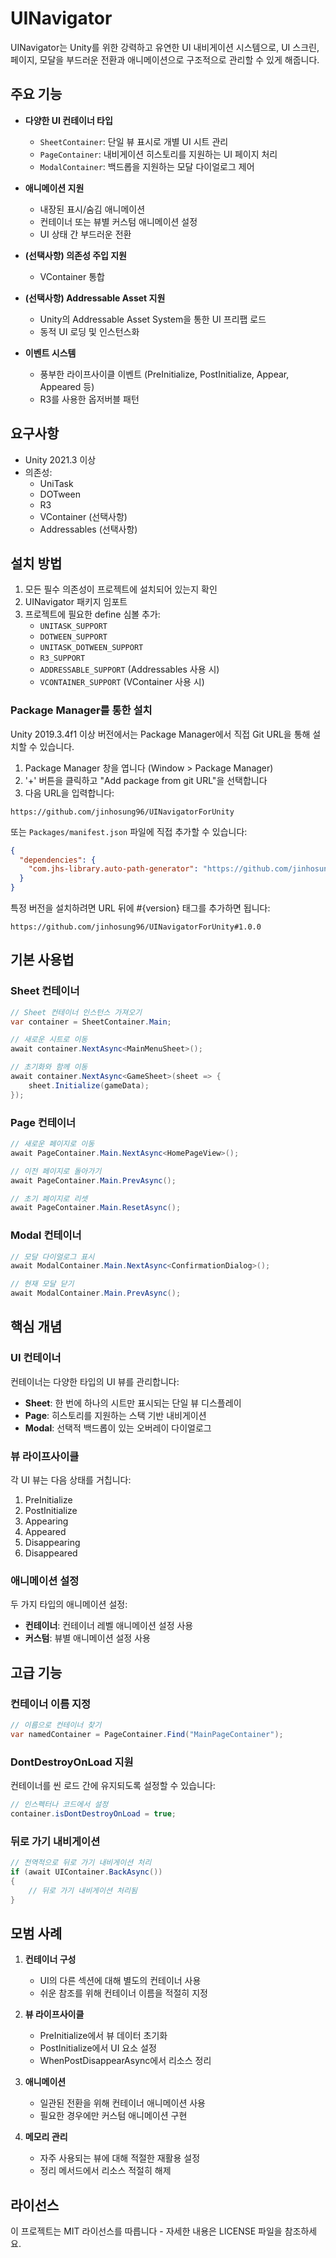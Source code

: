 # UINavigator

UINavigator는 Unity를 위한 강력하고 유연한 UI 내비게이션 시스템으로, UI 스크린, 페이지, 모달을 부드러운 전환과 애니메이션으로 구조적으로 관리할 수 있게 해줍니다.

## 주요 기능

- **다양한 UI 컨테이너 타입**
  - `SheetContainer`: 단일 뷰 표시로 개별 UI 시트 관리
  - `PageContainer`: 내비게이션 히스토리를 지원하는 UI 페이지 처리
  - `ModalContainer`: 백드롭을 지원하는 모달 다이얼로그 제어

- **애니메이션 지원**
  - 내장된 표시/숨김 애니메이션
  - 컨테이너 또는 뷰별 커스텀 애니메이션 설정
  - UI 상태 간 부드러운 전환

- **(선택사항) 의존성 주입 지원**
  - VContainer 통합

- **(선택사항) Addressable Asset 지원**
  - Unity의 Addressable Asset System을 통한 UI 프리팹 로드
  - 동적 UI 로딩 및 인스턴스화

- **이벤트 시스템**
  - 풍부한 라이프사이클 이벤트 (PreInitialize, PostInitialize, Appear, Appeared 등)
  - R3를 사용한 옵저버블 패턴

## 요구사항

- Unity 2021.3 이상
- 의존성:
  - UniTask
  - DOTween
  - R3
  - VContainer (선택사항)
  - Addressables (선택사항)

## 설치 방법

1. 모든 필수 의존성이 프로젝트에 설치되어 있는지 확인
2. UINavigator 패키지 임포트
3. 프로젝트에 필요한 define 심볼 추가:
   - `UNITASK_SUPPORT`
   - `DOTWEEN_SUPPORT`
   - `UNITASK_DOTWEEN_SUPPORT`
   - `R3_SUPPORT`
   - `ADDRESSABLE_SUPPORT` (Addressables 사용 시)
   - `VCONTAINER_SUPPORT` (VContainer 사용 시)

### Package Manager를 통한 설치

Unity 2019.3.4f1 이상 버전에서는 Package Manager에서 직접 Git URL을 통해 설치할 수 있습니다.

1. Package Manager 창을 엽니다 (Window > Package Manager)
2. '+' 버튼을 클릭하고 "Add package from git URL"을 선택합니다
3. 다음 URL을 입력합니다:
```
https://github.com/jinhosung96/UINavigatorForUnity
```

또는 `Packages/manifest.json` 파일에 직접 추가할 수 있습니다:
```json
{
  "dependencies": {
    "com.jhs-library.auto-path-generator": "https://github.com/jinhosung96/UINavigatorForUnity"
  }
}
```

특정 버전을 설치하려면 URL 뒤에 #{version} 태그를 추가하면 됩니다:
```
https://github.com/jinhosung96/UINavigatorForUnity#1.0.0
```

## 기본 사용법

### Sheet 컨테이너

```csharp
// Sheet 컨테이너 인스턴스 가져오기
var container = SheetContainer.Main;

// 새로운 시트로 이동
await container.NextAsync<MainMenuSheet>();

// 초기화와 함께 이동
await container.NextAsync<GameSheet>(sheet => {
    sheet.Initialize(gameData);
});
```

### Page 컨테이너

```csharp
// 새로운 페이지로 이동
await PageContainer.Main.NextAsync<HomePageView>();

// 이전 페이지로 돌아가기
await PageContainer.Main.PrevAsync();

// 초기 페이지로 리셋
await PageContainer.Main.ResetAsync();
```

### Modal 컨테이너

```csharp
// 모달 다이얼로그 표시
await ModalContainer.Main.NextAsync<ConfirmationDialog>();

// 현재 모달 닫기
await ModalContainer.Main.PrevAsync();
```

## 핵심 개념

### UI 컨테이너

컨테이너는 다양한 타입의 UI 뷰를 관리합니다:
- **Sheet**: 한 번에 하나의 시트만 표시되는 단일 뷰 디스플레이
- **Page**: 히스토리를 지원하는 스택 기반 내비게이션
- **Modal**: 선택적 백드롭이 있는 오버레이 다이얼로그

### 뷰 라이프사이클

각 UI 뷰는 다음 상태를 거칩니다:
1. PreInitialize
2. PostInitialize
3. Appearing
4. Appeared
5. Disappearing
6. Disappeared

### 애니메이션 설정

두 가지 타입의 애니메이션 설정:
- **컨테이너**: 컨테이너 레벨 애니메이션 설정 사용
- **커스텀**: 뷰별 애니메이션 설정 사용

## 고급 기능

### 컨테이너 이름 지정

```csharp
// 이름으로 컨테이너 찾기
var namedContainer = PageContainer.Find("MainPageContainer");
```

### DontDestroyOnLoad 지원

컨테이너를 씬 로드 간에 유지되도록 설정할 수 있습니다:

```csharp
// 인스펙터나 코드에서 설정
container.isDontDestroyOnLoad = true;
```

### 뒤로 가기 내비게이션

```csharp
// 전역적으로 뒤로 가기 내비게이션 처리
if (await UIContainer.BackAsync())
{
    // 뒤로 가기 내비게이션 처리됨
}
```

## 모범 사례

1. **컨테이너 구성**
   - UI의 다른 섹션에 대해 별도의 컨테이너 사용
   - 쉬운 참조를 위해 컨테이너 이름을 적절히 지정

2. **뷰 라이프사이클**
   - PreInitialize에서 뷰 데이터 초기화
   - PostInitialize에서 UI 요소 설정
   - WhenPostDisappearAsync에서 리소스 정리

3. **애니메이션**
   - 일관된 전환을 위해 컨테이너 애니메이션 사용
   - 필요한 경우에만 커스텀 애니메이션 구현

4. **메모리 관리**
   - 자주 사용되는 뷰에 대해 적절한 재활용 설정
   - 정리 메서드에서 리소스 적절히 해제

## 라이선스

이 프로젝트는 MIT 라이선스를 따릅니다 - 자세한 내용은 LICENSE 파일을 참조하세요.